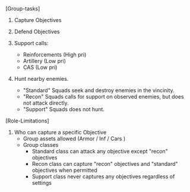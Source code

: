 [Group-tasks]
1) Capture Objectives
2) Defend Objectives
3) Support calls:
    * Reinforcements  (High pri)
    * Artillery       (Low pri)
    * CAS             (Low pri)

4) Hunt nearby enemies.
    * "Standard" Squads seek and destroy enemies in the vincinity.
    * "Recon"    Squads calls for support on observed enemies, but does not attack directly.
    * "Support"  Squads does not hunt.

[Role-Limitations]
1) Who can capture a specific Objective
    - Group assets allowed (Armor / Inf / Cars )
    - Group classes
        * Standard class can attack any objective except "recon" objectives
        * Recon class can capture "recon" objectives and "standard" objectives when permitted
        * Support class never captures any objectives regardless of settings
